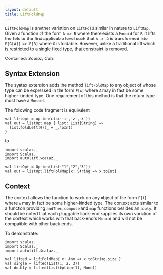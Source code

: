 ```yaml
---
layout: default
title: LiftFoldMap
---
```


`LiftFoldMap` is another variation on `LiftFold` similar in nature to `LiftMap`. Given a function of the form `A => B` where there exists a `Monoid` for `B`, it lifts the fold to the first applicable level such that `A => B` is transformed into `F[G[A]] => F[B]` where `G` is foldable. However, unlike a traditional lift which is restricted to a single fixed type, that constraint is removed.

Contained: *Scalaz*, *Cats*

## Syntax Extension

The syntax extension adds the method `liftFoldMap` to any object of whose type can be expressed in the form `F[A]` where `A` may in fact be some higher-kinded type. One requirement of this method is that the return type must have a `Monoid`.

The following code fragment is equivalent

```tut
val listOpt = Option(List("1","2","3"))
val out = listOpt map { list: List[String] =>
  list.foldLeft(0)(_ + _.toInt)
}
```

to 

```tut
import scalaz._
import Scalaz._
import autolift.Scalaz._

val listOpt = Option(List("1","2","3"))
val out = listOpt.liftFoldMap{x: String => x.toInt}
```

## Context

The context allows the function to work on any object of the form `F[A]` where `A` may in fact be some higher-kinded type. The context acts similar to a function providing `andThen`, `compose` and `map` functions besides an `apply`. It should be noted that each pluggable back-end supplies its own variation of the context which works with that back-end's `Monoid` and will not be compatible with other back-ends.

To demonstrate:

```tut
import scalaz._
import Scalaz._
import autolift.Scalaz._

val lifted = liftFoldMap{ x: Any => x.toString.size }
val single = lifted(List(1, 2, 3))
val doubly = lifted(List(Option(1), None))
```